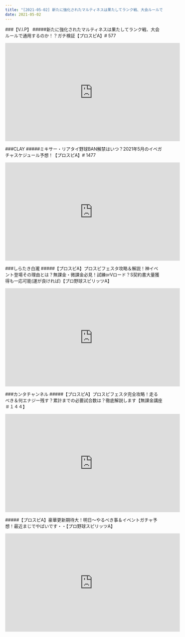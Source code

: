 ```yaml
---
title: "[2021-05-02] 新たに強化されたマルティネスは果たしてランク戦、大会ルールで通用するのか！？ガチ検証【プロスピA】# 577 他"
date: 2021-05-02
---
```

###【V.I.P】
#####新たに強化されたマルティネスは果たしてランク戦、大会ルールで通用するのか！？ガチ検証【プロスピA】# 577
<iframe width="560" height="315" src="https://www.youtube.com/embed/10Eni_uCWOQ" frameborder="0" allow="accelerometer; autoplay; clipboard-write; encrypted-media; gyroscope; picture-in-picture" allowfullscreen></iframe>

###CLAY
#####ミキサー・リアタイ野球BAN解禁はいつ？2021年5月のイベガチャスケジュール予想！【プロスピA】# 1477
<iframe width="560" height="315" src="https://www.youtube.com/embed/r_L1BY5Y4Oc" frameborder="0" allow="accelerometer; autoplay; clipboard-write; encrypted-media; gyroscope; picture-in-picture" allowfullscreen></iframe>

###しらたき白瀧
#####【プロスピA】プロスピフェスタ攻略＆解説！神イベント登場その理由とは？無課金・微課金必見！試練orVロード？S契約書大量獲得も一応可能(運が良ければ)【プロ野球スピリッツA】
<iframe width="560" height="315" src="https://www.youtube.com/embed/Gy6vFt7UuuA" frameborder="0" allow="accelerometer; autoplay; clipboard-write; encrypted-media; gyroscope; picture-in-picture" allowfullscreen></iframe>

###カンタチャンネル
#####【プロスピA】プロスピフェスタ完全攻略！走るべき＆何エナジー残す？累計までの必要試合数は？徹底解説します【無課金講座＃１４４】
<iframe width="560" height="315" src="https://www.youtube.com/embed/bldi0fhHH14" frameborder="0" allow="accelerometer; autoplay; clipboard-write; encrypted-media; gyroscope; picture-in-picture" allowfullscreen></iframe>

#####【プロスピA】豪華更新期待大！明日～やるべき事＆イベントガチャ予想！最近まじでやばいです・・【プロ野球スピリッツA】
<iframe width="560" height="315" src="https://www.youtube.com/embed/RKK9DTL7Jqw" frameborder="0" allow="accelerometer; autoplay; clipboard-write; encrypted-media; gyroscope; picture-in-picture" allowfullscreen></iframe>

